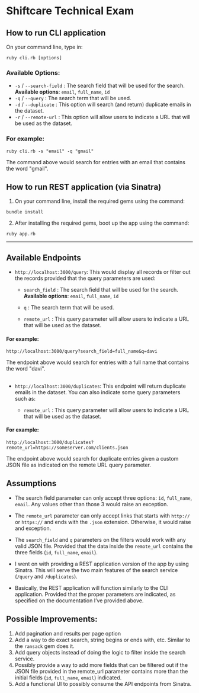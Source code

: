 # Shiftcare Technical Exam

## How to run CLI application

On your command line, type in:

```
ruby cli.rb [options]
```

### Available Options:

- `-s` / `--search-field` : The search field that will be used for the search. **Available options**: `email`, `full_name`, `id`
- `-q` / `--query` : The search term that will be used.
- `-d` / `--duplicate` : This option will search (and return) duplicate emails in the dataset.
- `-r` / `--remote-url` : This option will allow users to indicate a URL that will be used as the dataset.

### For example:

```
ruby cli.rb -s "email" -q "gmail"
```

The command above would search for entries with an email that contains the word "gmail".

## How to run REST application (via Sinatra)

1. On your command line, install the required gems using the command:

```
bundle install
```

2. After installing the required gems, boot up the app using the command:

```
ruby app.rb
```

---

## Available Endpoints

- `http://localhost:3000/query`: This would display all records or filter out the records provided that the query parameters are used:

  - `search_field` : The search field that will be used for the search. **Available options**: `email`, `full_name`, `id`

  - `q` : The search term that will be used.

  - `remote_url` : This query parameter will allow users to indicate a URL that will be used as the dataset.

#### For example:

```
http://localhost:3000/query?search_field=full_name&q=davi
```

The endpoint above would search for entries with a full name that contains the word "davi".

##

- `http://localhost:3000/duplicates`: This endpoint will return duplicate emails in the dataset. You can also indicate some query parameters such as:

  - `remote_url` : This query parameter will allow users to indicate a URL that will be used as the dataset.

#### For example:

```
http://localhost:3000/duplicates?remote_url=https://someserver.com/clients.json
```

The endpoint above would search for duplicate entries given a custom JSON file as indicated on the remote URL query parameter.

## Assumptions

- The search field parameter can only accept three options: `id`, `full_name`, `email`. Any values other than those 3 would raise an exception.

- The `remote_url` parameter can only accept links that starts with `http://` or `https://` and ends with the `.json` extension. Otherwise, it would raise and exception.

- The `search_field` and `q` parameters on the filters would work with any valid JSON file. Provided that the data inside the `remote_url` contains the three fields (`id`, `full_name`, `email`).

- I went on with providing a REST application version of the app by using Sinatra. This will serve the two main features of the search service (`/query` and `/duplicates`).

- Basically, the REST application will function similarly to the CLI application. Provided that the proper parameters are indicated, as specified on the documentation I’ve provided above.

## Possible Improvements:

1. Add pagination and results per page option
2. Add a way to do exact search, string begins or ends with, etc. Similar to the `ransack` gem does it.
3. Add query objects instead of doing the logic to filter inside the search service.
4. Possibly provide a way to add more fields that can be filtered out if the JSON file provided in the remote_url parameter contains more than the initial fields (`id`, `full_name`, `email`) indicated.
5. Add a functional UI to possibly consume the API endpoints from Sinatra.
